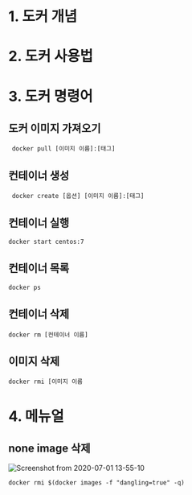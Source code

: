 
# **1. 도커 개념**   
# **2. 도커 사용법**   
# **3. 도커 명령어**   
## **도커 이미지 가져오기**   
```
 docker pull [이미지 이름]:[태그]
 ```
## **컨테이너 생성**   
```
 docker create [옵션] [이미지 이름]:[태그]
 ```
 ## **컨테이너 실행**   
```
docker start centos:7
 ```
 ## **컨테이너 목록**   
 ```
 docker ps
 ```
 ## **컨테이너 삭제**   
 ```
 docker rm [컨테이너 이름]
 ```
 ## **이미지 삭제**
 ```
 docker rmi [이미지 이름
 ```
 
# **4. 메뉴얼**   
## **none image 삭제**   
![Screenshot from 2020-07-01 13-55-10](https://user-images.githubusercontent.com/51132077/86204513-9fe67c80-bba2-11ea-8d96-610b3a573f7f.png)   
```
docker rmi $(docker images -f "dangling=true" -q)
```

